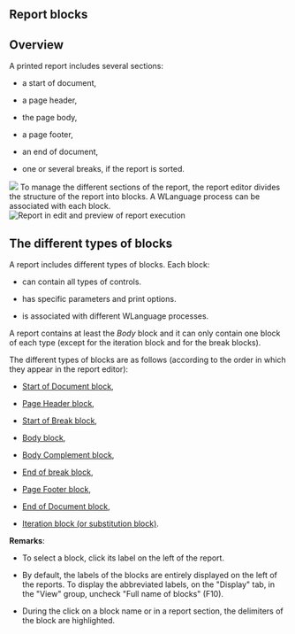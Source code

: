 


## Report blocks
			



<a name="NOTE1"></a>
<a name="NOTE1_1"></a>


## Overview
<a name="overview_ELTTEXTE000141"></a>
A printed report includes several sections:

- a start of document, 

- a page header,

- the page body, 

- a page footer, 

- an end of document, 

- one or several breaks, if the report is sorted.


![](https://doc.pcsoft.fr/en-US/images/image.awp?langid=3&name=Bloc_EtatPartie.gif)
To manage the different sections of the report, the report editor divides the structure of the report into blocks. A WLanguage process can be associated with each block.
![Report in edit and preview of report execution](https://doc.pcsoft.fr/en-US/images/image.awp?langid=3&name=EtatBloc.gif)




<a name="NOTE2"></a>
<a name="NOTE2_1"></a>


## The different types of blocks
<a name="the_different_types_blocks_ELTTEXTE000165"></a>
A report includes different types of blocks. Each block:

- can contain all types of controls.

- has specific parameters and print options.

- is associated with different WLanguage processes.




A report contains at least the *Body* block and it can only contain one block of each type (except for the iteration block and for the break blocks).

The different types of blocks are as follows (according to the order in which they appear in the report editor):

- [Start of Document block](../WDChamp/1011053.md),

- [Page Header block](../WDChamp/1011045.md),

- [Start of Break block](../WDChamp/1011038.md),

- [Body block](../WDChamp/1011020.md),

- [Body Complement block](../WDChamp/1011047.md),

- [End of break block](../WDChamp/1011048.md),

- [Page Footer block](../WDChamp/1011046.md),

- [End of Document block](../WDChamp/1011044.md),

- [Iteration block (or substitution block)](../WDChamp/1011039.md).




**Remarks**:

- To select a block, click its label on the left of the report.

- By default, the labels of the blocks are entirely displayed on the left of the reports. To display the abbreviated labels, on the "Display" tab, in the "View" group, uncheck "Full name of blocks" (F10).

- During the click on a block name or in a report section, the delimiters of the block are highlighted.





